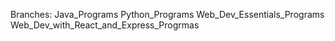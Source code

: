 Branches:
  Java_Programs
  Python_Programs
  Web_Dev_Essentials_Programs
  Web_Dev_with_React_and_Express_Progrmas
